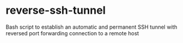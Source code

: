 # reverse-ssh-tunnel
Bash script to establish an automatic and permanent SSH tunnel with reversed port forwarding connection to a remote host
